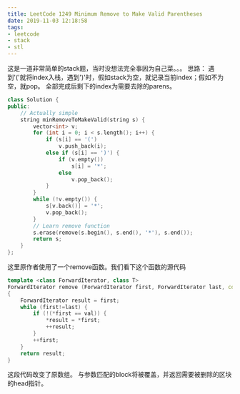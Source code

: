 ```yaml
---
title: LeetCode 1249 Minimum Remove to Make Valid Parentheses
date: 2019-11-03 12:18:58
tags:
- leetcode
- stack
- stl
---
```


这是一道非常简单的stack题，当时没想法完全事因为自己菜。。。
思路：
    遇到'('就将index入栈，遇到')'时，假如stack为空，就记录当前index；假如不为空，就pop。
    全部完成后剩下的index为需要去除的parens。

<!--more-->

```c++
class Solution {
public:
    // Actually simple
    string minRemoveToMakeValid(string s) {
        vector<int> v;
        for (int i = 0; i < s.length(); i++) {
            if (s[i] == '(')
                v.push_back(i);
            else if (s[i] == ')') {
                if (v.empty())
                    s[i] = '*';
                else
                    v.pop_back();
            }
        }
        while (!v.empty()) {
            s[v.back()] = '*';
            v.pop_back();
        }
        // Learn remove function
        s.erase(remove(s.begin(), s.end(), '*'), s.end());
        return s;
    }
};
```

这里原作者使用了一个remove函数。我们看下这个函数的源代码
```c++
template <class ForwardIterator, class T>
ForwardIterator remove (ForwardIterator first, ForwardIterator last, const T& val)
{
    ForwardIterator result = first;
    while (first!=last) {
        if (!(*first == val)) {
            *result = *first;
            ++result;
        }
        ++first;
    }
    return result;
}
```
这段代码改变了原数组。
与参数匹配的block将被覆盖，并返回需要被删除的区块的head指针。

